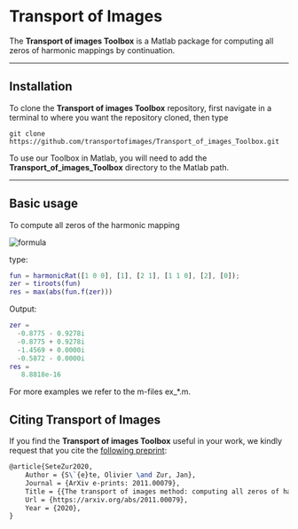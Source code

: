 # Transport of Images

The **Transport of images Toolbox** is a Matlab package for computing all zeros of harmonic mappings by continuation.

---

## Installation

To clone the **Transport of images Toolbox** repository, first navigate in a terminal to where you want the repository cloned, then type
```
git clone https://github.com/transportofimages/Transport_of_images_Toolbox.git
```
To use our Toolbox in Matlab, you will need to add the **Transport_of_images_Toolbox** directory to the Matlab path.

---

## Basic usage

To compute all zeros of the harmonic mapping

![formula](https://render.githubusercontent.com/render/math?math=f(z)=z^2%2B\overline{\left(\frac{2z%2B1}{z^2%2Bz}\right)}%2B2\log|z|,)

type:

```matlab
fun = harmonicRat([1 0 0], [1], [2 1], [1 1 0], [2], [0]);
zer = tiroots(fun)
res = max(abs(fun.f(zer)))
```
Output:

```matlab
zer =
  -0.8775 - 0.9278i
  -0.8775 + 0.9278i
  -1.4569 + 0.0000i
  -0.5872 - 0.0000i
res =
   8.8818e-16
```

For more examples we refer to the m-files ex_*.m.


## Citing Transport of Images

If you find the **Transport of images Toolbox** useful in your work, we kindly request that you cite the [following preprint](https://arxiv.org/abs/xxyyzz):

```latex
@article{SeteZur2020,
	Author = {S\`{e}te, Olivier \and Zur, Jan},
	Journal = {ArXiv e-prints: 2011.00079},
	Title = {{The transport of images method: computing all zeros of harmonic mappings by continuation}},
	Url = {https://arxiv.org/abs/2011.00079},
	Year = {2020},
}
```
